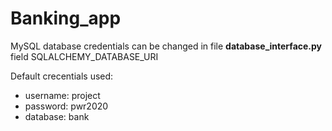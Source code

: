 # Banking_app

MySQL database credentials can be changed in file **database_interface.py** field SQLALCHEMY_DATABASE_URI

Default crecentials used:
* username: project
* password: pwr2020
* database: bank